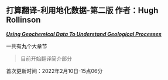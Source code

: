 ## 打算翻译-利用地化数据-第二版 作者：Hugh Rollinson

[**_Using Geochemical Data To Understand Geological Processes_**](https://doi.org/10.1017/9781108777834 "利用地化数据原文链接")

一共有**九**个大章节

> 目前开始翻译简介部分

首次更新时间：2022年2月10日-15点06分